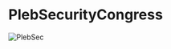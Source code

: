 # PlebSecurityCongress

<img src="https://raw.githubusercontent.com/karozagorus/PlebSecurityCongress/master/plebseccongress.jpg" alt="PlebSec">
